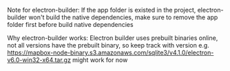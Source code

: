 Note for electron-builder:
If the app folder is existed in the project, electron-builder won't build the native dependencies, make sure to remove the app folder first before build native dependencies

Why electron-builder works:
Electron builder uses prebuilt binaries online, not all versions have the prebuilt binary, so keep track with version e.g.
https://mapbox-node-binary.s3.amazonaws.com/sqlite3/v4.1.0/electron-v6.0-win32-x64.tar.gz might work for now